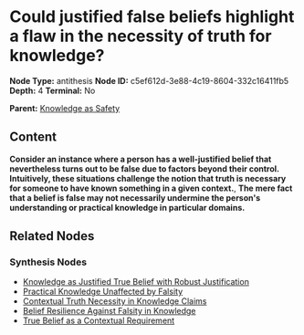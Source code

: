 # Could justified false beliefs highlight a flaw in the necessity of truth for knowledge?

**Node Type:** antithesis
**Node ID:** c5ef612d-3e88-4c19-8604-332c16411fb5
**Depth:** 4
**Terminal:** No

**Parent:** [Knowledge as Safety](knowledge-as-safety-synthesis-faa6057a-ebaa-4043-ba64-f52dcdcd1739.md)

## Content

**Consider an instance where a person has a well-justified belief that nevertheless turns out to be false due to factors beyond their control. Intuitively, these situations challenge the notion that truth is necessary for someone to have known something in a given context.**, **The mere fact that a belief is false may not necessarily undermine the person's understanding or practical knowledge in particular domains.**

## Related Nodes

### Synthesis Nodes

- [Knowledge as Justified True Belief with Robust Justification](knowledge-as-justified-true-belief-with-robust-justification-synthesis-73037554-2598-4ac6-a348-cdb4a6ca0c19.md)
- [Practical Knowledge Unaffected by Falsity](practical-knowledge-unaffected-by-falsity-synthesis-5205a0b8-d5d0-4df4-bafa-951ebd930864.md)
- [Contextual Truth Necessity in Knowledge Claims](contextual-truth-necessity-in-knowledge-claims-synthesis-2a72fa67-e713-4115-a7ae-1b005d170c82.md)
- [Belief Resilience Against Falsity in Knowledge](belief-resilience-against-falsity-in-knowledge-synthesis-a85c7a53-72e2-40fe-96a7-1d3e9ecc17e8.md)
- [True Belief as a Contextual Requirement](true-belief-as-a-contextual-requirement-synthesis-b9f7a1c1-b3a8-451a-a900-8540d5063b3a.md)
